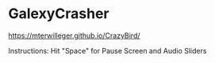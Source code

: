 # GalexyCrasher
 
https://mterwilleger.github.io/CrazyBird/

Instructions:
Hit "Space" for Pause Screen and Audio Sliders

